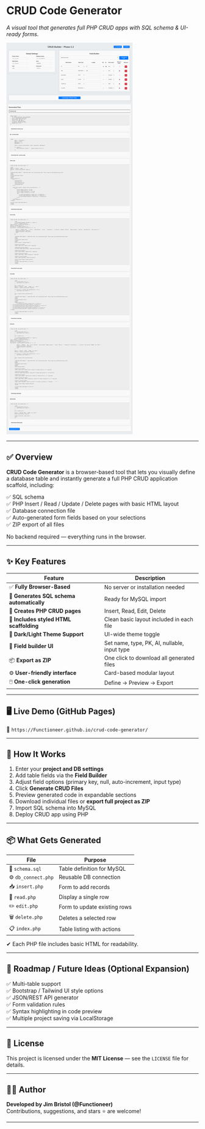 # CRUD Code Generator  
*A visual tool that generates full PHP CRUD apps with SQL schema & UI-ready forms.*

![CRUD Code Generator Screenshot](screenshots/demo.png)

---

## ✅ Overview
**CRUD Code Generator** is a browser-based tool that lets you visually define a database table and instantly generate a full PHP CRUD application scaffold, including:

✅ SQL schema  
✅ PHP Insert / Read / Update / Delete pages with basic HTML layout  
✅ Database connection file  
✅ Auto-generated form fields based on your selections  
✅ ZIP export of all files  

No backend required — everything runs in the browser.

---

## ✨ Key Features

| Feature | Description |
|---------|------------|
✅ **Fully Browser-Based** | No server or installation needed  
💾 **Generates SQL schema automatically** | Ready for MySQL import  
📄 **Creates PHP CRUD pages** | Insert, Read, Edit, Delete  
🧱 **Includes styled HTML scaffolding** | Clean basic layout included in each file  
🎨 **Dark/Light Theme Support** | UI-wide theme toggle  
🧰 **Field builder UI** | Set name, type, PK, AI, nullable, input type  
📦 **Export as ZIP** | One click to download all generated files  
⚙️ **User-friendly interface** | Card-based modular layout  
🖱️ **One-click generation** | Define → Preview → Export  

---

## 🖥️ Live Demo (GitHub Pages)  
🚀 `https://Functioneer.github.io/crud-code-generator/`  

---

## 📌 How It Works

1. Enter your **project and DB settings**
2. Add table fields via the **Field Builder**
3. Adjust field options (primary key, null, auto-increment, input type)
4. Click **Generate CRUD Files**
5. Preview generated code in expandable sections
6. Download individual files or **export full project as ZIP**
7. Import SQL schema into MySQL
8. Deploy CRUD app using PHP

---

## 📦 What Gets Generated

| File | Purpose |
|------|--------|
📄 `schema.sql` | Table definition for MySQL  
⚙️ `db_connect.php` | Reusable DB connection  
📥 `insert.php` | Form to add records  
📖 `read.php` | Display a single row  
✏️ `edit.php` | Form to update existing rows  
🗑 `delete.php` | Deletes a selected row  
📋 `index.php` | Table listing with actions  

✔ Each PHP file includes basic HTML for readability.

---

## 📂 Roadmap / Future Ideas (Optional Expansion)

✅ Multi-table support  
✅ Bootstrap / Tailwind UI style options  
✅ JSON/REST API generator  
✅ Form validation rules  
✅ Syntax highlighting in code preview  
✅ Multiple project saving via LocalStorage  

---

## 📜 License

This project is licensed under the **MIT License** — see the `LICENSE` file for details.

---

## 👨‍💻 Author

**Developed by Jim Bristol (@Functioneer)**  
Contributions, suggestions, and stars ⭐ are welcome!

---

